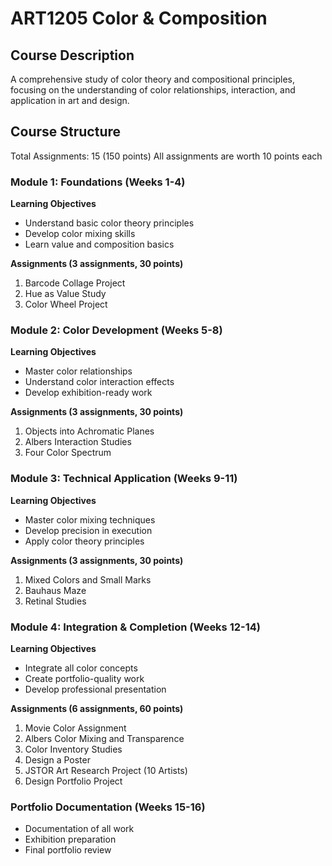 # ART1205 Color & Composition

## Course Description
A comprehensive study of color theory and compositional principles, focusing on the understanding of color relationships, interaction, and application in art and design.

## Course Structure
Total Assignments: 15 (150 points)
All assignments are worth 10 points each

### Module 1: Foundations (Weeks 1-4)
**Learning Objectives**
- Understand basic color theory principles
- Develop color mixing skills
- Learn value and composition basics

**Assignments (3 assignments, 30 points)**
1. Barcode Collage Project
2. Hue as Value Study
3. Color Wheel Project

### Module 2: Color Development (Weeks 5-8)
**Learning Objectives**
- Master color relationships
- Understand color interaction effects
- Develop exhibition-ready work

**Assignments (3 assignments, 30 points)**
1. Objects into Achromatic Planes
2. Albers Interaction Studies
3. Four Color Spectrum

### Module 3: Technical Application (Weeks 9-11)
**Learning Objectives**
- Master color mixing techniques
- Develop precision in execution
- Apply color theory principles

**Assignments (3 assignments, 30 points)**
1. Mixed Colors and Small Marks
2. Bauhaus Maze
3. Retinal Studies

### Module 4: Integration & Completion (Weeks 12-14)
**Learning Objectives**
- Integrate all color concepts
- Create portfolio-quality work
- Develop professional presentation

**Assignments (6 assignments, 60 points)**
1. Movie Color Assignment
2. Albers Color Mixing and Transparence
3. Color Inventory Studies
4. Design a Poster
5. JSTOR Art Research Project (10 Artists)
6. Design Portfolio Project

### Portfolio Documentation (Weeks 15-16)
- Documentation of all work
- Exhibition preparation
- Final portfolio review